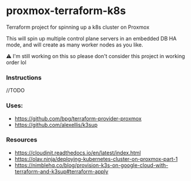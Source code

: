 # proxmox-terraform-k8s
Terraform project for spinning up a k8s cluster on Proxmox

This will spin up multiple control plane servers in an embedded DB HA mode, and will create as many worker nodes as you like.

⚠ I'm still working on this so please don't consider this project in working order lol

### Instructions
//TODO 

### Uses:
- https://github.com/bpg/terraform-provider-proxmox
- https://github.com/alexellis/k3sup

### Resources
- https://cloudinit.readthedocs.io/en/latest/index.html
- https://olav.ninja/deploying-kubernetes-cluster-on-proxmox-part-1
- https://nimblehq.co/blog/provision-k3s-on-google-cloud-with-terraform-and-k3sup#terraform-apply
